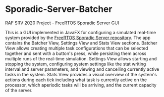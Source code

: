 # Sporadic-Server-Batcher
RAF SRV 2020 Project - FreeRTOS Sporadic Server GUI

This is a GUI implemented in JavaFX for configuring a simulated real-time system provided by the <a href="https://github.com/Androoideka/FreeRTOS-Sporadic-Server">FreeRTOS Sporadic Server repository<a/>. The app contains the Batcher View, Settings View and Stats View sections. Batcher View allows creating multiple task configurations that can be selected together and sent with a button's press, while persisting them across multiple runs of the real-time simulation. Settings View allows starting and stopping the system, configuring system settings like the stat writing interval and server parameters, and viewing and cancelling currently active tasks in the system. Stats View provides a visual overview of the system's actions during each tick including what task is currently active on the processor, which aperiodic tasks will be arriving, and the current capacity of the server.
